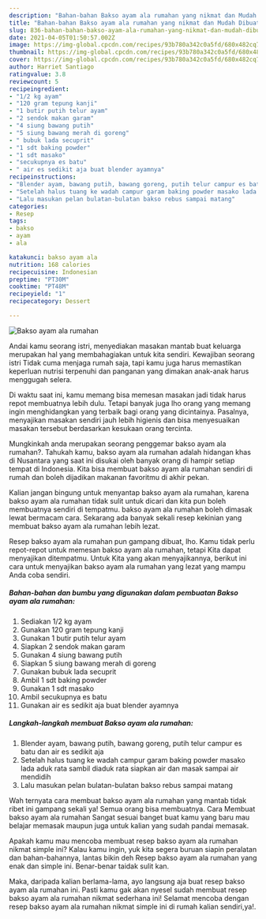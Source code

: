 ```yaml
---
description: "Bahan-bahan Bakso ayam ala rumahan yang nikmat dan Mudah Dibuat"
title: "Bahan-bahan Bakso ayam ala rumahan yang nikmat dan Mudah Dibuat"
slug: 836-bahan-bahan-bakso-ayam-ala-rumahan-yang-nikmat-dan-mudah-dibuat
date: 2021-04-05T01:50:57.002Z
image: https://img-global.cpcdn.com/recipes/93b780a342c0a5fd/680x482cq70/bakso-ayam-ala-rumahan-foto-resep-utama.jpg
thumbnail: https://img-global.cpcdn.com/recipes/93b780a342c0a5fd/680x482cq70/bakso-ayam-ala-rumahan-foto-resep-utama.jpg
cover: https://img-global.cpcdn.com/recipes/93b780a342c0a5fd/680x482cq70/bakso-ayam-ala-rumahan-foto-resep-utama.jpg
author: Harriet Santiago
ratingvalue: 3.8
reviewcount: 5
recipeingredient:
- "1/2 kg ayam"
- "120 gram tepung kanji"
- "1 butir putih telur ayam"
- "2 sendok makan garam"
- "4 siung bawang putih"
- "5 siung bawang merah di goreng"
- " bubuk lada secuprit"
- "1 sdt baking powder"
- "1 sdt masako"
- "secukupnya es batu"
- " air es sedikit aja buat blender ayamnya"
recipeinstructions:
- "Blender ayam, bawang putih, bawang goreng, putih telur campur es batu dan air es sedikit aja"
- "Setelah halus tuang ke wadah campur garam baking powder masako lada aduk rata sambil diaduk rata siapkan air dan masak sampai air mendidih"
- "Lalu masukan pelan bulatan-bulatan bakso rebus sampai matang"
categories:
- Resep
tags:
- bakso
- ayam
- ala

katakunci: bakso ayam ala 
nutrition: 168 calories
recipecuisine: Indonesian
preptime: "PT30M"
cooktime: "PT48M"
recipeyield: "1"
recipecategory: Dessert

---
```



![Bakso ayam ala rumahan](https://img-global.cpcdn.com/recipes/93b780a342c0a5fd/680x482cq70/bakso-ayam-ala-rumahan-foto-resep-utama.jpg)

Andai kamu seorang istri, menyediakan masakan mantab buat keluarga merupakan hal yang membahagiakan untuk kita sendiri. Kewajiban seorang istri Tidak cuma menjaga rumah saja, tapi kamu juga harus memastikan keperluan nutrisi terpenuhi dan panganan yang dimakan anak-anak harus menggugah selera.

Di waktu  saat ini, kamu memang bisa memesan masakan jadi tidak harus repot membuatnya lebih dulu. Tetapi banyak juga lho orang yang memang ingin menghidangkan yang terbaik bagi orang yang dicintainya. Pasalnya, menyajikan masakan sendiri jauh lebih higienis dan bisa menyesuaikan masakan tersebut berdasarkan kesukaan orang tercinta. 



Mungkinkah anda merupakan seorang penggemar bakso ayam ala rumahan?. Tahukah kamu, bakso ayam ala rumahan adalah hidangan khas di Nusantara yang saat ini disukai oleh banyak orang di hampir setiap tempat di Indonesia. Kita bisa membuat bakso ayam ala rumahan sendiri di rumah dan boleh dijadikan makanan favoritmu di akhir pekan.

Kalian jangan bingung untuk menyantap bakso ayam ala rumahan, karena bakso ayam ala rumahan tidak sulit untuk dicari dan kita pun boleh membuatnya sendiri di tempatmu. bakso ayam ala rumahan boleh dimasak lewat bermacam cara. Sekarang ada banyak sekali resep kekinian yang membuat bakso ayam ala rumahan lebih lezat.

Resep bakso ayam ala rumahan pun gampang dibuat, lho. Kamu tidak perlu repot-repot untuk memesan bakso ayam ala rumahan, tetapi Kita dapat menyajikan ditempatmu. Untuk Kita yang akan menyajikannya, berikut ini cara untuk menyajikan bakso ayam ala rumahan yang lezat yang mampu Anda coba sendiri.

<!--inarticleads1-->

##### Bahan-bahan dan bumbu yang digunakan dalam pembuatan Bakso ayam ala rumahan:

1. Sediakan 1/2 kg ayam
1. Gunakan 120 gram tepung kanji
1. Gunakan 1 butir putih telur ayam
1. Siapkan 2 sendok makan garam
1. Gunakan 4 siung bawang putih
1. Siapkan 5 siung bawang merah di goreng
1. Gunakan  bubuk lada secuprit
1. Ambil 1 sdt baking powder
1. Gunakan 1 sdt masako
1. Ambil secukupnya es batu
1. Gunakan  air es sedikit aja buat blender ayamnya




<!--inarticleads2-->

##### Langkah-langkah membuat Bakso ayam ala rumahan:

1. Blender ayam, bawang putih, bawang goreng, putih telur campur es batu dan air es sedikit aja
1. Setelah halus tuang ke wadah campur garam baking powder masako lada aduk rata sambil diaduk rata siapkan air dan masak sampai air mendidih
1. Lalu masukan pelan bulatan-bulatan bakso rebus sampai matang




Wah ternyata cara membuat bakso ayam ala rumahan yang mantab tidak ribet ini gampang sekali ya! Semua orang bisa membuatnya. Cara Membuat bakso ayam ala rumahan Sangat sesuai banget buat kamu yang baru mau belajar memasak maupun juga untuk kalian yang sudah pandai memasak.

Apakah kamu mau mencoba membuat resep bakso ayam ala rumahan nikmat simple ini? Kalau kamu ingin, yuk kita segera buruan siapin peralatan dan bahan-bahannya, lantas bikin deh Resep bakso ayam ala rumahan yang enak dan simple ini. Benar-benar taidak sulit kan. 

Maka, daripada kalian berlama-lama, ayo langsung aja buat resep bakso ayam ala rumahan ini. Pasti kamu gak akan nyesel sudah membuat resep bakso ayam ala rumahan nikmat sederhana ini! Selamat mencoba dengan resep bakso ayam ala rumahan nikmat simple ini di rumah kalian sendiri,ya!.


